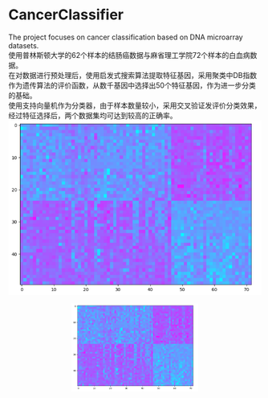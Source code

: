 # CancerClassifier
The project focuses on cancer classification based on DNA microarray datasets.  
使用普林斯顿大学的62个样本的结肠癌数据与麻省理工学院72个样本的白血病数据。  
在对数据进行预处理后，使用启发式搜索算法提取特征基因，采用聚类中DB指数作为遗传算法的评价函数，从数千基因中选择出50个特征基因，作为进一步分类的基础。  
使用支持向量机作为分类器，由于样本数量较小，采用交叉验证发评价分类效果，经过特征选择后，两个数据集均可达到较高的正确率。  
![特征选择结果可视化](https://github.com/GreatDreamer-W/CancerClassifier/blob/master/images/result.png)
<div align=center><img width="50%" height="50%" src="https://github.com/GreatDreamer-W/CancerClassifier/blob/master/images/result.png"/></div>
